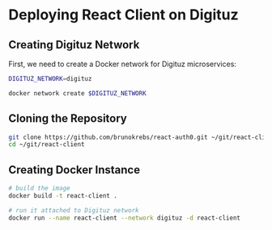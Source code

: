 # Deploying React Client on Digituz

## Creating Digituz Network

First, we need to create a Docker network for Digituz microservices:

```bash
DIGITUZ_NETWORK=digituz

docker network create $DIGITUZ_NETWORK
```

## Cloning the Repository

```bash
git clone https://github.com/brunokrebs/react-auth0.git ~/git/react-client
cd ~/git/react-client
```

## Creating Docker Instance

```bash
# build the image
docker build -t react-client .

# run it attached to Digituz network
docker run --name react-client --network digituz -d react-client
```
